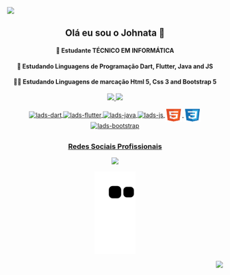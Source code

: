 <div aligh="left">
<img width="140px" src="http://2.bp.blogspot.com/-CEE4izL22hE/U3OKgI59fDI/AAAAAAAAGgY/SlLgNXr_JBA/s1600/Morcego+8.gif">
</div>

<div align="center">
<h2> Olá eu sou o Johnata 👋</h2>


<h4> 🔭 Estudante TÉCNICO EM INFORMÁTICA</h4>
<h4> 🌱 Estudando Linguagens de Programação Dart, Flutter, Java and JS</h4>
<h4> 👩‍💻 Estudando Linguagens de marcação Html 5, Css 3 and Bootstrap 5</h4>
</div>

<!-- QUADROS DE USO -->
<div align="center">
  <a href="https://github.com/LadsLd">
  <img height="150em" src="https://github-readme-stats.vercel.app/api?username=LadsLd&show_icons=true&theme=dark&include_all_commits=true&count_private=true"/>
  <img height="150em" src="https://github-readme-stats.vercel.app/api/top-langs/?username=LadsLd&layout=compact&theme=dark"/>
</div>

<!-- ICONS LINGUAGES   -->
<div align="center" style="display: inline_block"><br>
  <img align="center" alt="lads-dart" height="30" width="40" src="https://cdn.jsdelivr.net/gh/devicons/devicon/icons/dart/dart-original.svg">
  <img align="center" alt="lads-flutter" height="30" width="40" src="https://cdn.jsdelivr.net/gh/devicons/devicon/icons/flutter/flutter-original.svg">
  <img align="center" alt="lads-java" height="30" width="40" src="https://cdn.jsdelivr.net/gh/devicons/devicon/icons/java/java-original.svg">
  <img align="center" alt="lads-js" height="30" width="40" src="https://cdn.jsdelivr.net/gh/devicons/devicon/icons/javascript/javascript-plain.svg">
  <img align="center" alt="lads-HTML" height="30" width="40" src="https://raw.githubusercontent.com/devicons/devicon/master/icons/html5/html5-original.svg">
  <img align="center" alt="lads-CSS" height="30" width="40" src="https://raw.githubusercontent.com/devicons/devicon/master/icons/css3/css3-original.svg">
  <img align="center" alt="lads-bootstrap" height="30" width="40" src="https://cdn.jsdelivr.net/gh/devicons/devicon/icons/bootstrap/bootstrap-original.svg">
</div>
  
  ##
<!--  REDES SOCIAIS -->
 <div align ="center">
 <h3>Redes Sociais Profissionais</h3>
 <a href="https://www.linkedin.com/in/johnata-andrius-272156219/" target="_blank"><img src= "https://cdn.jsdelivr.net/gh/devicons/devicon/icons/linkedin/linkedin-original.svg" width = "35px" target="_blank"></a> 
 </div>
  
<div align="center">
  
  ![Snake animation](https://github.com/LadsLd/LadsLd/blob/output/github-contribution-grid-snake.svg)
  
<div align="right">
<img width="140px" src="https://1.bp.blogspot.com/-TRPnG_vrpAY/Vg1Y60wlucI/AAAAAAAACXM/px7ggFw7EXc/s1600/tumblr_nd0y5aZE8J1ssumh5o1_500.gif"> 
</div>  
</div>
